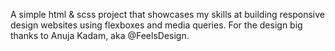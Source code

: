 A simple html & scss project that showcases my skills at building responsive design websites using flexboxes and media queries. For the design big thanks to Anuja Kadam, aka @FeelsDesign.
